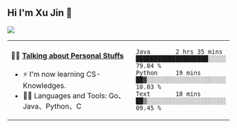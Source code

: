 
## Hi I'm Xu Jin 👋
![](https://komarev.com/ghpvc/?username=jiayouxujin&color=brightgreen&label=PROFILE+VIEWS)



<table align="center">
<tr>
<td valign="top" width="60%">

#### 🏋️‍♀️ <a href="https://github.com/jiayouxujin" target="_blank">Talking about Personal Stuffs</a>
<!-- recent_releases starts -->

- ⚡  I'm now learning CS-Knowledges.  
- 🏊‍♂️ Languages and Tools: Go、Java、Python、C
<!-- recent_releases ends -->
</td>
<td>
 
<!--START_SECTION:waka-->
```text
Java       2 hrs 35 mins   ████████████████████░░░░░   79.84 % 
Python     19 mins         ██▓░░░░░░░░░░░░░░░░░░░░░░   10.03 % 
Text       18 mins         ██▒░░░░░░░░░░░░░░░░░░░░░░   09.45 % 
```
<!--END_SECTION:waka-->
 
</td>
</tr>
</table>





